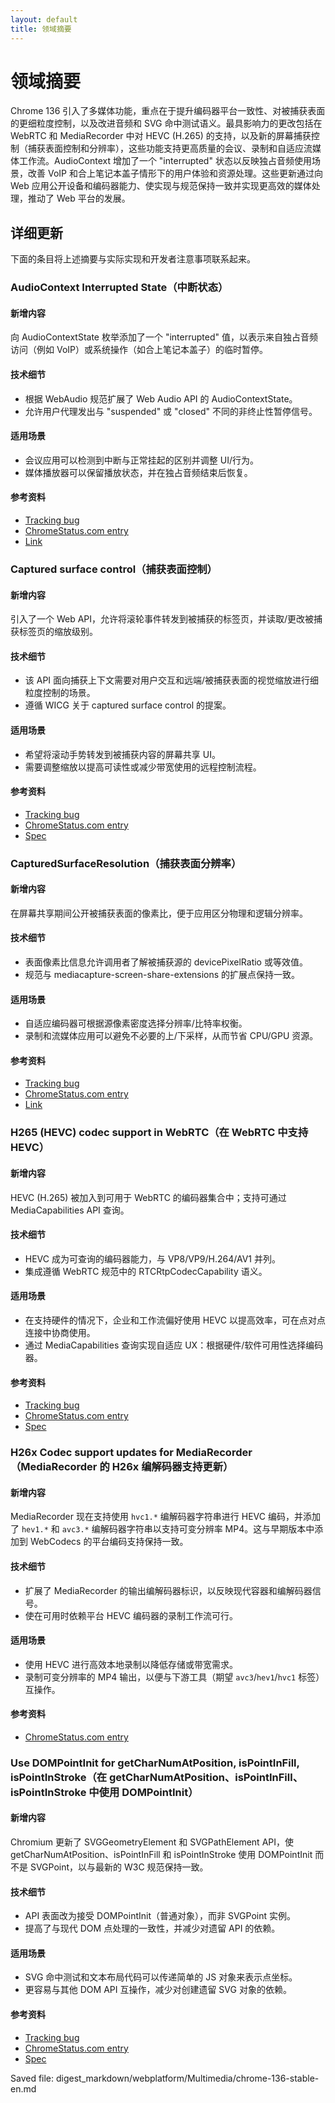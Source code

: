 ```yaml
---
layout: default
title: 领域摘要
---
```


# 领域摘要

Chrome 136 引入了多媒体功能，重点在于提升编码器平台一致性、对被捕获表面的更细粒度控制，以及改进音频和 SVG 命中测试语义。最具影响力的更改包括在 WebRTC 和 MediaRecorder 中对 HEVC (H.265) 的支持，以及新的屏幕捕获控制（捕获表面控制和分辨率），这些功能支持更高质量的会议、录制和自适应流媒体工作流。AudioContext 增加了一个 "interrupted" 状态以反映独占音频使用场景，改善 VoIP 和合上笔记本盖子情形下的用户体验和资源处理。这些更新通过向 Web 应用公开设备和编码器能力、使实现与规范保持一致并实现更高效的媒体处理，推动了 Web 平台的发展。

## 详细更新

下面的条目将上述摘要与实际实现和开发者注意事项联系起来。

### AudioContext Interrupted State（中断状态）

#### 新增内容
向 AudioContextState 枚举添加了一个 "interrupted" 值，以表示来自独占音频访问（例如 VoIP）或系统操作（如合上笔记本盖子）的临时暂停。

#### 技术细节
- 根据 WebAudio 规范扩展了 Web Audio API 的 AudioContextState。
- 允许用户代理发出与 "suspended" 或 "closed" 不同的非终止性暂停信号。

#### 适用场景
- 会议应用可以检测到中断与正常挂起的区别并调整 UI/行为。
- 媒体播放器可以保留播放状态，并在独占音频结束后恢复。

#### 参考资料
- [Tracking bug](https://bugs.chromium.org/p/chromium/issues/detail?id=374805121)
- [ChromeStatus.com entry](https://chromestatus.com/feature/5087843301908480)
- [Link](https://webaudio.github.io/web-audio-api/#AudioContextState)

### Captured surface control（捕获表面控制）

#### 新增内容
引入了一个 Web API，允许将滚轮事件转发到被捕获的标签页，并读取/更改被捕获标签页的缩放级别。

#### 技术细节
- 该 API 面向捕获上下文需要对用户交互和远端/被捕获表面的视觉缩放进行细粒度控制的场景。
- 遵循 WICG 关于 captured surface control 的提案。

#### 适用场景
- 希望将滚动手势转发到被捕获内容的屏幕共享 UI。
- 需要调整缩放以提高可读性或减少带宽使用的远程控制流程。

#### 参考资料
- [Tracking bug](https://bugs.chromium.org/p/chromium/issues/detail?id=1466247)
- [ChromeStatus.com entry](https://chromestatus.com/feature/5064816815276032)
- [Spec](https://wicg.github.io/captured-surface-control/)

### CapturedSurfaceResolution（捕获表面分辨率）

#### 新增内容
在屏幕共享期间公开被捕获表面的像素比，便于应用区分物理和逻辑分辨率。

#### 技术细节
- 表面像素比信息允许调用者了解被捕获源的 devicePixelRatio 或等效值。
- 规范与 mediacapture-screen-share-extensions 的扩展点保持一致。

#### 适用场景
- 自适应编码器可根据源像素密度选择分辨率/比特率权衡。
- 录制和流媒体应用可以避免不必要的上/下采样，从而节省 CPU/GPU 资源。

#### 参考资料
- [Tracking bug](https://bugs.chromium.org/p/chromium/issues/detail?id=383946052)
- [ChromeStatus.com entry](https://chromestatus.com/feature/5100866324422656)
- [Link](https://w3c.github.io/mediacapture-screen-share-extensions/#capturedsurfaceresolution)

### H265 (HEVC) codec support in WebRTC（在 WebRTC 中支持 HEVC）

#### 新增内容
HEVC (H.265) 被加入到可用于 WebRTC 的编码器集合中；支持可通过 MediaCapabilities API 查询。

#### 技术细节
- HEVC 成为可查询的编码器能力，与 VP8/VP9/H.264/AV1 并列。
- 集成遵循 WebRTC 规范中的 RTCRtpCodecCapability 语义。

#### 适用场景
- 在支持硬件的情况下，企业和工作流偏好使用 HEVC 以提高效率，可在点对点连接中协商使用。
- 通过 MediaCapabilities 查询实现自适应 UX：根据硬件/软件可用性选择编码器。

#### 参考资料
- [Tracking bug](https://bugs.chromium.org/p/chromium/issues/detail?id=391903235)
- [ChromeStatus.com entry](https://chromestatus.com/feature/5104835309936640)
- [Spec](https://www.w3.org/TR/webrtc/#dom-rtcrtpcodeccapability)

### H26x Codec support updates for MediaRecorder（MediaRecorder 的 H26x 编解码器支持更新）

#### 新增内容
MediaRecorder 现在支持使用 `hvc1.*` 编解码器字符串进行 HEVC 编码，并添加了 `hev1.*` 和 `avc3.*` 编解码器字符串以支持可变分辨率 MP4。这与早期版本中添加到 WebCodecs 的平台编码支持保持一致。

#### 技术细节
- 扩展了 MediaRecorder 的输出编解码器标识，以反映现代容器和编解码器信号。
- 使在可用时依赖平台 HEVC 编码器的录制工作流可行。

#### 适用场景
- 使用 HEVC 进行高效本地录制以降低存储或带宽需求。
- 录制可变分辨率的 MP4 输出，以便与下游工具（期望 `avc3`/`hev1`/`hvc1` 标签）互操作。

#### 参考资料
- [ChromeStatus.com entry](https://chromestatus.com/feature/5103892473503744)

### Use DOMPointInit for getCharNumAtPosition, isPointInFill, isPointInStroke（在 getCharNumAtPosition、isPointInFill、isPointInStroke 中使用 DOMPointInit）

#### 新增内容
Chromium 更新了 SVGGeometryElement 和 SVGPathElement API，使 getCharNumAtPosition、isPointInFill 和 isPointInStroke 使用 DOMPointInit 而不是 SVGPoint，以与最新的 W3C 规范保持一致。

#### 技术细节
- API 表面改为接受 DOMPointInit（普通对象），而非 SVGPoint 实例。
- 提高了与现代 DOM 点处理的一致性，并减少对遗留 API 的依赖。

#### 适用场景
- SVG 命中测试和文本布局代码可以传递简单的 JS 对象来表示点坐标。
- 更容易与其他 DOM API 互操作，减少对创建遗留 SVG 对象的依赖。

#### 参考资料
- [Tracking bug](https://bugs.chromium.org/p/chromium/issues/detail?id=40572887)
- [ChromeStatus.com entry](https://chromestatus.com/feature/5084627093929984)
- [Spec](https://www.w3.org/TR/SVG2/types.html#InterfaceDOMPointInit)

Saved file:
digest_markdown/webplatform/Multimedia/chrome-136-stable-en.md
